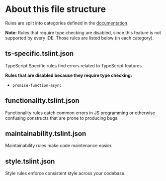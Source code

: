 # About this file structure

Rules are split into categories defined in the [documentation][tslint rules].

**Note:** Rules that require type checking are disabled,
since this feature is not supported by every IDE.
Those rules are listed below (in each category).

[tslint rules]: https://palantir.github.io/tslint/rules/


## ts-specific.tslint.json

TypeScript Specific rules find errors related to TypeScript features.

**Rules that are disabled because they require type checking:**

- `promise-function-async`

## functionality.tslint.json

Functionality rules catch common errors in JS programming or otherwise
confusing constructs that are prone to producing bugs.


## maintainability.tslint.json

Maintainability rules make code maintenance easier.

## style.tslint.json

Style rules enforce consistent style across your codebase.
